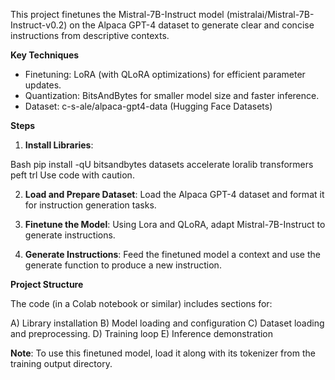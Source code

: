 This project finetunes the Mistral-7B-Instruct model (mistralai/Mistral-7B-Instruct-v0.2) on the Alpaca GPT-4 dataset to generate clear and concise instructions from descriptive contexts.

**Key Techniques**

* Finetuning: LoRA (with QLoRA optimizations) for efficient parameter updates.
* Quantization: BitsAndBytes for smaller model size and faster inference.
* Dataset: c-s-ale/alpaca-gpt4-data (Hugging Face Datasets)
  
**Steps**

1. **Install Libraries**:

Bash
pip install -qU bitsandbytes datasets accelerate loralib transformers peft trl
Use code with caution.

2. **Load and Prepare Dataset**: Load the Alpaca GPT-4 dataset and format it for instruction generation tasks.

3. **Finetune the Model**:  Using Lora and QLoRA, adapt Mistral-7B-Instruct to generate instructions.

4. **Generate Instructions**:  Feed the finetuned model a context and use the generate function to produce a new instruction.

**Project Structure**

The code (in a Colab notebook or similar) includes sections for:

A) Library installation
B) Model loading and configuration
C) Dataset loading and preprocessing.
D) Training loop
E) Inference demonstration

**Note**: To use this finetuned model, load it along with its tokenizer from the training output directory.
